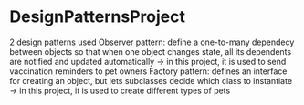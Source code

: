 # DesignPatternsProject
2 design patterns used
Observer pattern: define a one-to-many dependecy between objects so that when one object changes state, all its dependents are notified and updated automatically
-> in this project, it is used to send vaccination reminders to pet owners
Factory pattern: defines an interface for creating an object, but lets subclasses decide which class to instantiate
-> in this project, it is used to create different types of pets
